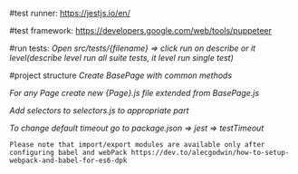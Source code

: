 #test runner:
https://jestjs.io/en/ 

#test framework:
https://developers.google.com/web/tools/puppeteer

#run tests:
_Open src/tests/{filename} => click run on describe or it level(describe level run all suite tests, it level run single test)_

#project structure
_Create BasePage with common methods_

_For any Page create new {Page}.js file extended from BasePage.js_

_Add selectors to selectors.js to appropriate part_

_To change default timeout go to package.json => jest => testTimeout_

`Please note that import/export modules are available only after configuring babel and webPack https://dev.to/alecgodwin/how-to-setup-webpack-and-babel-for-es6-dpk`